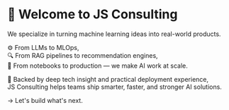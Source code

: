 # 👋 Welcome to JS Consulting

We specialize in turning machine learning ideas into real-world products.

⚙️ From LLMs to MLOps,  
🔍 From RAG pipelines to recommendation engines,  
🚀 From notebooks to production — we make AI work at scale.

🧠 Backed by deep tech insight and practical deployment experience,  
JS Consulting helps teams ship smarter, faster, and stronger AI solutions.

→ Let's build what's next.
